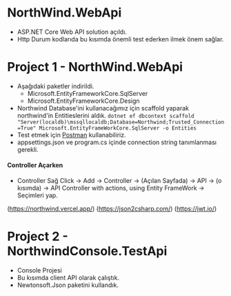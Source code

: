 # NorthWind.WebApi
- ASP.NET Core Web API solution açıldı.
- Http Durum kodlarıda bu kısımda önemli test ederken ilmek önem sağlar.

# Project 1 - NorthWind.WebApi
- Aşağıdaki paketler indirildi.
  - Microsoft.EntityFrameworkCore.SqlServer
  - Microsoft.EntityFrameworkCore.Design
- Northwind Database'ini kullanacağımız için scaffold yaparak northwind'in Entitieslerini aldık. 
`dotnet ef dbcontext scaffold "Server(localdb)\mssqllocaldb;Database=Northwind;Trusted_Connection=True" Microsoft.EntityFrameWorkCore.SqlServer -o Entities`
- Test etmek için [Postman](https://www.postman.com/downloads/) kullanabiliriz. 
- appsettings.json ve program.cs içinde connection string tanımlanması gerekli. 

#### Controller Açarken 
- Controller Sağ Click -> Add -> Controller -> (Açılan Sayfada) -> API -> (o kısımda) -> API Controller with actions, using Entity FrameWork -> Seçimleri yap. 

(https://northwind.vercel.app/)
(https://json2csharp.com/)
(https://jwt.io/)

# Project 2 - NorthwindConsole.TestApi
- Console Projesi
- Bu kısımda client API olarak çalıştık.
- Newtonsoft.Json paketini kullandık. 

